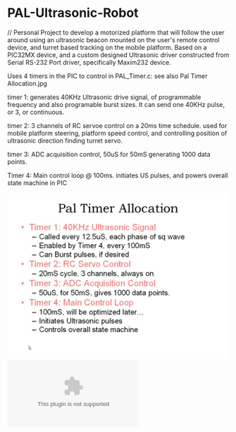 # PAL-Ultrasonic-Robot
// Personal Project to develop a motorized platform that will follow the user around using an ultrasonic beacon mounted on the user's remote control device, and turret based tracking on the mobile platform.
Based on a PIC32MX device, and a custom designed Ultrasonic driver constructed from Serial RS-232 Port driver, specifically Maxim232 device.

Uses 4 timers in the PIC to control in PAL_Timer.c:
see also Pal Timer Allocation.jpg

timer 1: generates 40KHz Ultrasonic drive signal, of programmable frequency and also programable burst sizes. It can send one 40KHz pulse, or 3, or continuous.

timer 2: 3 channels of RC servoe control on a 20ms time schedule. used for mobile platform steering, platform speed control, and controlling position of ultrasonic direction finding turret servo.

timer 3: ADC acquisition control, 50uS for 50mS generating 1000 data points.

Timer 4: Main control loop @ 100ms. initiates US pulses, and powers overall state machine in PIC

![PalTimerAllocation](https://raw.githubusercontent.com/mcecere/PAL-Ultrasonic-Robot/master/Pal_Timer_Allocation.jpg)
![PalBlockDiagram](https://raw.githubusercontent.com/mcecere/PAL-Ultrasonic-Robot/master/Pal_System_Block_Diagram.ppt.pptx)


